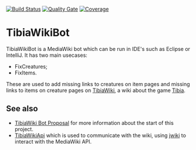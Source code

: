 [![Build Status](https://www.travis-ci.com/benjaminkomen/TibiaWikiBot.svg?branch=master)](https://www.travis-ci.com/benjaminkomen/TibiaWikiBot)
[![Quality Gate](https://sonarcloud.io/api/project_badges/measure?project=com.onlaika%3ATibiaWikiBot&metric=alert_status)](https://sonarcloud.io/dashboard?id=com.onlaika%3ATibiaWikiBot)
[![Coverage](https://sonarcloud.io/api/project_badges/measure?project=com.onlaika%3ATibiaWikiBot&metric=coverage)](https://sonarcloud.io/dashboard?id=com.onlaika%3ATibiaWikiBot)

# TibiaWikiBot

TibiaWikiBot is a MediaWiki bot which can be run in IDE's such as Eclipse or IntelliJ. It has two main usecases:
- FixCreatures;
- FixItems.

These are used to add missing links to creatures on item pages and missing links to items on creature pages
 on [TibiaWiki](https://tibia.fandom.com), a wiki about the game [Tibia](https://www.tibia.com).
 

## See also
- [TibiaWiki Bot Proposal](http://tibia.fandom.com/wiki/User:Bennie/Bot_Proposal) for more information about the start
 of this project.
- [TibiaWikiApi](https://github.com/benjaminkomen/TibiaWikiApi) which is used to communicate with the wiki,
 using [jwiki](https://github.com/benjaminkomen/jwiki) to interact with the MediaWiki API.
